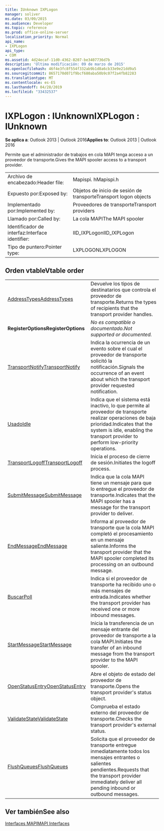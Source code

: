 ```yaml
---
title: IUnknown IXPLogon
manager: soliver
ms.date: 03/09/2015
ms.audience: Developer
ms.topic: reference
ms.prod: office-online-server
localization_priority: Normal
api_name:
- IXPLogon
api_type:
- COM
ms.assetid: 4d24ecaf-11d0-4362-8207-be3407736d7b
description: 'Última modificación: 09 de marzo de 2015'
ms.openlocfilehash: 46f4e3fc8f554f332ab9b1d8a6cb33e9e21dd9a5
ms.sourcegitcommit: 8657170d071f9bcf680aba50b9c07f2a4fb82283
ms.translationtype: MT
ms.contentlocale: es-ES
ms.lasthandoff: 04/28/2019
ms.locfileid: "33432537"
---
```

# <a name="ixplogon--iunknown"></a><span data-ttu-id="5c894-103">IXPLogon : IUnknown</span><span class="sxs-lookup"><span data-stu-id="5c894-103">IXPLogon : IUnknown</span></span>

  
  
<span data-ttu-id="5c894-104">**Se aplica a**: Outlook 2013 | Outlook 2016</span><span class="sxs-lookup"><span data-stu-id="5c894-104">**Applies to**: Outlook 2013 | Outlook 2016</span></span> 
  
<span data-ttu-id="5c894-105">Permite que el administrador de trabajos en cola MAPI tenga acceso a un proveedor de transporte.</span><span class="sxs-lookup"><span data-stu-id="5c894-105">Gives the MAPI spooler access to a transport provider.</span></span> 
  
|||
|:-----|:-----|
|<span data-ttu-id="5c894-106">Archivo de encabezado:</span><span class="sxs-lookup"><span data-stu-id="5c894-106">Header file:</span></span>  <br/> |<span data-ttu-id="5c894-107">Mapispi. h</span><span class="sxs-lookup"><span data-stu-id="5c894-107">Mapispi.h</span></span>  <br/> |
|<span data-ttu-id="5c894-108">Expuesto por:</span><span class="sxs-lookup"><span data-stu-id="5c894-108">Exposed by:</span></span>  <br/> |<span data-ttu-id="5c894-109">Objetos de inicio de sesión de transporte</span><span class="sxs-lookup"><span data-stu-id="5c894-109">Transport logon objects</span></span>  <br/> |
|<span data-ttu-id="5c894-110">Implementado por:</span><span class="sxs-lookup"><span data-stu-id="5c894-110">Implemented by:</span></span>  <br/> |<span data-ttu-id="5c894-111">Proveedores de transporte</span><span class="sxs-lookup"><span data-stu-id="5c894-111">Transport providers</span></span>  <br/> |
|<span data-ttu-id="5c894-112">Llamado por:</span><span class="sxs-lookup"><span data-stu-id="5c894-112">Called by:</span></span>  <br/> |<span data-ttu-id="5c894-113">La cola MAPI</span><span class="sxs-lookup"><span data-stu-id="5c894-113">The MAPI spooler</span></span>  <br/> |
|<span data-ttu-id="5c894-114">Identificador de interfaz:</span><span class="sxs-lookup"><span data-stu-id="5c894-114">Interface identifier:</span></span>  <br/> |<span data-ttu-id="5c894-115">IID_IXPLogon</span><span class="sxs-lookup"><span data-stu-id="5c894-115">IID_IXPLogon</span></span>  <br/> |
|<span data-ttu-id="5c894-116">Tipo de puntero:</span><span class="sxs-lookup"><span data-stu-id="5c894-116">Pointer type:</span></span>  <br/> |<span data-ttu-id="5c894-117">LXPLOGON</span><span class="sxs-lookup"><span data-stu-id="5c894-117">LXPLOGON</span></span>  <br/> |
   
## <a name="vtable-order"></a><span data-ttu-id="5c894-118">Orden vtable</span><span class="sxs-lookup"><span data-stu-id="5c894-118">Vtable order</span></span>

|||
|:-----|:-----|
|[<span data-ttu-id="5c894-119">AddressTypes</span><span class="sxs-lookup"><span data-stu-id="5c894-119">AddressTypes</span></span>](ixplogon-addresstypes.md) <br/> |<span data-ttu-id="5c894-120">Devuelve los tipos de destinatarios que controla el proveedor de transporte.</span><span class="sxs-lookup"><span data-stu-id="5c894-120">Returns the types of recipients that the transport provider handles.</span></span>  <br/> |
|<span data-ttu-id="5c894-121">**RegisterOptions**</span><span class="sxs-lookup"><span data-stu-id="5c894-121">**RegisterOptions**</span></span> <br/> | <span data-ttu-id="5c894-122">*No es compatible o documentado.*</span><span class="sxs-lookup"><span data-stu-id="5c894-122">*Not supported or documented.*</span></span>  <br/> |
|[<span data-ttu-id="5c894-123">TransportNotify</span><span class="sxs-lookup"><span data-stu-id="5c894-123">TransportNotify</span></span>](ixplogon-transportnotify.md) <br/> |<span data-ttu-id="5c894-124">Indica la ocurrencia de un evento sobre el cual el proveedor de transporte solicitó la notificación.</span><span class="sxs-lookup"><span data-stu-id="5c894-124">Signals the occurrence of an event about which the transport provider requested notification.</span></span>  <br/> |
|[<span data-ttu-id="5c894-125">Usado</span><span class="sxs-lookup"><span data-stu-id="5c894-125">Idle</span></span>](ixplogon-idle.md) <br/> |<span data-ttu-id="5c894-126">Indica que el sistema está inactivo, lo que permite al proveedor de transporte realizar operaciones de baja prioridad.</span><span class="sxs-lookup"><span data-stu-id="5c894-126">Indicates that the system is idle, enabling the transport provider to perform low-priority operations.</span></span>  <br/> |
|[<span data-ttu-id="5c894-127">TransportLogoff</span><span class="sxs-lookup"><span data-stu-id="5c894-127">TransportLogoff</span></span>](ixplogon-transportlogoff.md) <br/> |<span data-ttu-id="5c894-128">Inicia el proceso de cierre de sesión.</span><span class="sxs-lookup"><span data-stu-id="5c894-128">Initiates the logoff process.</span></span>  <br/> |
|[<span data-ttu-id="5c894-129">SubmitMessage</span><span class="sxs-lookup"><span data-stu-id="5c894-129">SubmitMessage</span></span>](ixplogon-submitmessage.md) <br/> |<span data-ttu-id="5c894-130">Indica que la cola MAPI tiene un mensaje para que lo entregue el proveedor de transporte.</span><span class="sxs-lookup"><span data-stu-id="5c894-130">Indicates that the MAPI spooler has a message for the transport provider to deliver.</span></span>  <br/> |
|[<span data-ttu-id="5c894-131">EndMessage</span><span class="sxs-lookup"><span data-stu-id="5c894-131">EndMessage</span></span>](ixplogon-endmessage.md) <br/> |<span data-ttu-id="5c894-132">Informa al proveedor de transporte que la cola MAPI completó el procesamiento en un mensaje saliente.</span><span class="sxs-lookup"><span data-stu-id="5c894-132">Informs the transport provider that the MAPI spooler completed its processing on an outbound message.</span></span>  <br/> |
|[<span data-ttu-id="5c894-133">Buscar</span><span class="sxs-lookup"><span data-stu-id="5c894-133">Poll</span></span>](ixplogon-poll.md) <br/> |<span data-ttu-id="5c894-134">Indica si el proveedor de transporte ha recibido uno o más mensajes de entrada.</span><span class="sxs-lookup"><span data-stu-id="5c894-134">Indicates whether the transport provider has received one or more inbound messages.</span></span>  <br/> |
|[<span data-ttu-id="5c894-135">StartMessage</span><span class="sxs-lookup"><span data-stu-id="5c894-135">StartMessage</span></span>](ixplogon-startmessage.md) <br/> |<span data-ttu-id="5c894-136">Inicia la transferencia de un mensaje entrante del proveedor de transporte a la cola MAPI.</span><span class="sxs-lookup"><span data-stu-id="5c894-136">Initiates the transfer of an inbound message from the transport provider to the MAPI spooler.</span></span>  <br/> |
|[<span data-ttu-id="5c894-137">OpenStatusEntry</span><span class="sxs-lookup"><span data-stu-id="5c894-137">OpenStatusEntry</span></span>](ixplogon-openstatusentry.md) <br/> |<span data-ttu-id="5c894-138">Abre el objeto de estado del proveedor de transporte.</span><span class="sxs-lookup"><span data-stu-id="5c894-138">Opens the transport provider's status object.</span></span>  <br/> |
|[<span data-ttu-id="5c894-139">ValidateState</span><span class="sxs-lookup"><span data-stu-id="5c894-139">ValidateState</span></span>](ixplogon-validatestate.md) <br/> |<span data-ttu-id="5c894-140">Comprueba el estado externo del proveedor de transporte.</span><span class="sxs-lookup"><span data-stu-id="5c894-140">Checks the transport provider's external status.</span></span>  <br/> |
|[<span data-ttu-id="5c894-141">FlushQueues</span><span class="sxs-lookup"><span data-stu-id="5c894-141">FlushQueues</span></span>](ixplogon-flushqueues.md) <br/> |<span data-ttu-id="5c894-142">Solicita que el proveedor de transporte entregue inmediatamente todos los mensajes entrantes o salientes pendientes.</span><span class="sxs-lookup"><span data-stu-id="5c894-142">Requests that the transport provider immediately deliver all pending inbound or outbound messages.</span></span>  <br/> |
   
## <a name="see-also"></a><span data-ttu-id="5c894-143">Ver también</span><span class="sxs-lookup"><span data-stu-id="5c894-143">See also</span></span>



[<span data-ttu-id="5c894-144">Interfaces MAPI</span><span class="sxs-lookup"><span data-stu-id="5c894-144">MAPI Interfaces</span></span>](mapi-interfaces.md)

